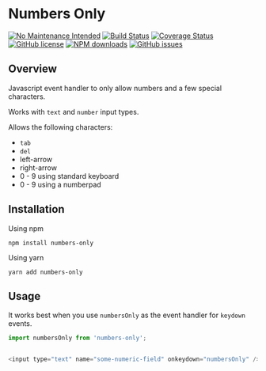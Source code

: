 # Numbers Only

[![No Maintenance Intended](http://unmaintained.tech/badge.svg)](http://unmaintained.tech/)
[![Build Status](https://travis-ci.org/luisfcolon/js-numbers-only.svg?branch=master)](https://travis-ci.org/luisfcolon/js-numbers-only)
[![Coverage Status](https://coveralls.io/repos/github/luisfcolon/js-numbers-only/badge.svg?branch=master)](https://coveralls.io/github/luisfcolon/js-numbers-only?branch=master)
[![GitHub license](https://img.shields.io/badge/license-MIT-blue.svg)](https://raw.githubusercontent.com/luisfcolon/js-numbers-only/master/LICENSE)
[![NPM downloads](https://img.shields.io/npm/dt/numbers-only.svg)](https://www.npmjs.com/package/numbers-only)
[![GitHub issues](https://img.shields.io/github/issues/luisfcolon/js-numbers-only.svg)](https://github.com/luisfcolon/js-numbers-only/issues)

## Overview

Javascript event handler to only allow numbers and a few special characters.

Works with `text` and `number` input types.

Allows the following characters:

* `tab`
* `del`
* left-arrow
* right-arrow
* 0 - 9 using standard keyboard
* 0 - 9 using a numberpad

## Installation

Using npm

```
npm install numbers-only
```

Using yarn

```
yarn add numbers-only
```

## Usage

It works best when you use `numbersOnly` as the event handler for `keydown` events.

```javascript
import numbersOnly from 'numbers-only';


<input type="text" name="some-numeric-field" onkeydown="numbersOnly" />
```
